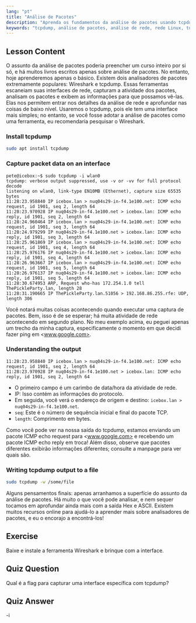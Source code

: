 ```yaml
---
lang: "pt"
title: "Análise de Pacotes"
description: "Aprenda os fundamentos da análise de pacotes usando tcpdump. Entenda o tráfego de rede, capture dados e interprete a saída com este guia Linux para iniciantes."
keywords: "tcpdump, análise de pacotes, análise de rede, rede Linux, tutorial para iniciantes, Wireshark, comandos Linux, tráfego de rede"
---
```


## Lesson Content

O assunto da análise de pacotes poderia preencher um curso inteiro por si só, e há muitos livros escritos apenas sobre análise de pacotes. No entanto, hoje aprenderemos apenas o básico. Existem dois analisadores de pacotes extremamente populares: Wireshark e tcpdump. Essas ferramentas escaneiam suas interfaces de rede, capturam a atividade dos pacotes, analisam os pacotes e exibem as informações para que possamos vê-las. Elas nos permitem entrar nos detalhes da análise de rede e aprofundar nas coisas de baixo nível. Usaremos o tcpdump, pois ele tem uma interface mais simples; no entanto, se você fosse adotar a análise de pacotes como uma ferramenta, eu recomendaria pesquisar o Wireshark.

### Install tcpdump

```bash
sudo apt install tcpdump
```

### Capture packet data on an interface

```plaintext
pete@icebox:~$ sudo tcpdump -i wlan0
tcpdump: verbose output suppressed, use -v or -vv for full protocol decode
listening on wlan0, link-type EN10MB (Ethernet), capture size 65535 bytes
11:28:23.958840 IP icebox.lan > nuq04s29-in-f4.1e100.net: ICMP echo request, id 1901, seq 2, length 64
11:28:23.970928 IP nuq04s29-in-f4.1e100.net > icebox.lan: ICMP echo reply, id 1901, seq 2, length 64
11:28:24.960464 IP icebox.lan > nuq04s29-in-f4.1e100.net: ICMP echo request, id 1901, seq 3, length 64
11:28:24.979299 IP nuq04s29-in-f4.1e100.net > icebox.lan: ICMP echo reply, id 1901, seq 3, length 64
11:28:25.961869 IP icebox.lan > nuq04s29-in-f4.1e100.net: ICMP echo request, id 1901, seq 4, length 64
11:28:25.976176 IP nuq04s29-in-f4.1e100.net > icebox.lan: ICMP echo reply, id 1901, seq 4, length 64
11:28:26.963667 IP icebox.lan > nuq04s29-in-f4.1e100.net: ICMP echo request, id 1901, seq 5, length 64
11:28:26.976137 IP nuq04s29-in-f4.1e100.net > icebox.lan: ICMP echo reply, id 1901, seq 5, length 64
11:28:30.674953 ARP, Request who-has 172.254.1.0 tell ThePickleParty.lan, length 28
11:28:31.190665 IP ThePickleParty.lan.51056 > 192.168.86.255.rfe: UDP, length 306
```

Você notará muitas coisas acontecendo quando executar uma captura de pacotes. Bem, isso é de se esperar; há muita atividade de rede acontecendo em segundo plano. No meu exemplo acima, eu peguei apenas um trecho da minha captura, especificamente o momento em que decidi fazer ping em <www.google.com>.

### Understanding the output

```plaintext
11:28:23.958840 IP icebox.lan > nuq04s29-in-f4.1e100.net: ICMP echo request, id 1901, seq 2, length 64
11:28:23.970928 IP nuq04s29-in-f4.1e100.net > icebox.lan: ICMP echo reply, id 1901, seq 2, length 64
```

- O primeiro campo é um carimbo de data/hora da atividade de rede.
- IP: Isso contém as informações do protocolo.
- Em seguida, você verá o endereço de origem e destino: `icebox.lan > nuq04s29-in-f4.1e100.net`.
- `seq`: Este é o número de sequência inicial e final do pacote TCP.
- `length`: Comprimento em bytes.

Como você pode ver na nossa saída do tcpdump, estamos enviando um pacote ICMP echo request para <www.google.com> e recebendo um pacote ICMP echo reply em troca! Além disso, observe que pacotes diferentes exibirão informações diferentes; consulte a manpage para ver quais são.

### Writing tcpdump output to a file

```bash
sudo tcpdump -w /some/file
```

Alguns pensamentos finais: apenas arranhamos a superfície do assunto da análise de pacotes. Há muito o que você pode analisar, e nem sequer tocamos em aprofundar ainda mais com a saída Hex e ASCII. Existem muitos recursos online para ajudá-lo a aprender mais sobre analisadores de pacotes, e eu o encorajo a encontrá-los!

## Exercise

Baixe e instale a ferramenta Wireshark e brinque com a interface.

## Quiz Question

Qual é a flag para capturar uma interface específica com tcpdump?

## Quiz Answer

-i
